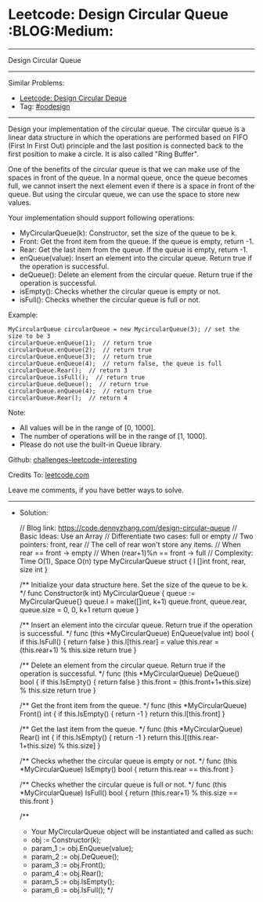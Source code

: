 
# Leetcode: Design Circular Queue     :BLOG:Medium:

---

Design Circular Queue  

---

Similar Problems:  

-   [Leetcode: Design Circular Deque](https://code.dennyzhang.com/design-circular-deque)
-   Tag: [#oodesign](https://code.dennyzhang.com/tag/oodesign)

---

Design your implementation of the circular queue. The circular queue is a linear data structure in which the operations are performed based on FIFO (First In First Out) principle and the last position is connected back to the first position to make a circle. It is also called "Ring Buffer".  

One of the benefits of the circular queue is that we can make use of the spaces in front of the queue. In a normal queue, once the queue becomes full, we cannot insert the next element even if there is a space in front of the queue. But using the circular queue, we can use the space to store new values.  

Your implementation should support following operations:  

-   MyCircularQueue(k): Constructor, set the size of the queue to be k.
-   Front: Get the front item from the queue. If the queue is empty, return -1.
-   Rear: Get the last item from the queue. If the queue is empty, return -1.
-   enQueue(value): Insert an element into the circular queue. Return true if the operation is successful.
-   deQueue(): Delete an element from the circular queue. Return true if the operation is successful.
-   isEmpty(): Checks whether the circular queue is empty or not.
-   isFull(): Checks whether the circular queue is full or not.

Example:  

    MyCircularQueue circularQueue = new MycircularQueue(3); // set the size to be 3
    circularQueue.enQueue(1);  // return true
    circularQueue.enQueue(2);  // return true
    circularQueue.enQueue(3);  // return true
    circularQueue.enQueue(4);  // return false, the queue is full
    circularQueue.Rear();  // return 3
    circularQueue.isFull();  // return true
    circularQueue.deQueue();  // return true
    circularQueue.enQueue(4);  // return true
    circularQueue.Rear();  // return 4

Note:  

-   All values will be in the range of [0, 1000].
-   The number of operations will be in the range of [1, 1000].
-   Please do not use the built-in Queue library.

Github: [challenges-leetcode-interesting](https://github.com/DennyZhang/challenges-leetcode-interesting/tree/master/design-circular-queue)  

Credits To: [leetcode.com](https://leetcode.com/problems/design-circular-queue/description/)  

Leave me comments, if you have better ways to solve.  

---

-   Solution:

    // Blog link: https://code.dennyzhang.com/design-circular-queue
    // Basic Ideas: Use an Array
    // Differentiate two cases: full or empty
    // Two pointers: front, rear
    //     The cell of rear won't store any items.
    //     When rear == front -> empty
    //     When (rear+1)%n == front -> full
    // Complexity: Time O(1), Space O(n)
    type MyCircularQueue struct {
        l []int
        front, rear, size int
    }
    
    
    /** Initialize your data structure here. Set the size of the queue to be k. */
    func Constructor(k int) MyCircularQueue {
        queue := MyCircularQueue{}
        queue.l = make([]int, k+1)
        queue.front, queue.rear, queue.size = 0, 0, k+1
        return queue
    }
    
    /** Insert an element into the circular queue. Return true if the operation is successful. */
    func (this *MyCircularQueue) EnQueue(value int) bool {
        if this.IsFull() { return false }
        this.l[this.rear] = value
        this.rear = (this.rear+1) % this.size
        return true
    }
    
    
    /** Delete an element from the circular queue. Return true if the operation is successful. */
    func (this *MyCircularQueue) DeQueue() bool {
        if this.IsEmpty() { return false }
        this.front = (this.front+1+this.size) % this.size
        return true
    }
    
    
    /** Get the front item from the queue. */
    func (this *MyCircularQueue) Front() int {
        if this.IsEmpty() { return -1 }
        return this.l[this.front]
    }
    
    
    /** Get the last item from the queue. */
    func (this *MyCircularQueue) Rear() int {
        if this.IsEmpty() { return -1 }
        return this.l[(this.rear-1+this.size) % this.size]
    }
    
    
    /** Checks whether the circular queue is empty or not. */
    func (this *MyCircularQueue) IsEmpty() bool {
        return this.rear == this.front
    }
    
    
    /** Checks whether the circular queue is full or not. */
    func (this *MyCircularQueue) IsFull() bool {
        return (this.rear+1) % this.size == this.front
    }
    
    
    /**
     * Your MyCircularQueue object will be instantiated and called as such:
     * obj := Constructor(k);
     * param_1 := obj.EnQueue(value);
     * param_2 := obj.DeQueue();
     * param_3 := obj.Front();
     * param_4 := obj.Rear();
     * param_5 := obj.IsEmpty();
     * param_6 := obj.IsFull();
     */

